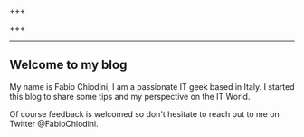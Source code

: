 +++

+++
***

## Welcome to my blog

My name is Fabio Chiodini, I am a passionate IT geek based in Italy. I started this blog to share some tips and my perspective on the IT World.

Of course feedback is welcomed so don't hesitate to reach out to me on Twitter @FabioChiodini.